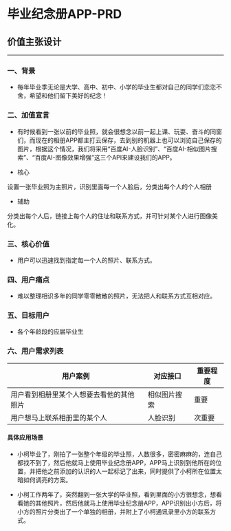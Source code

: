 # 毕业纪念册APP-PRD

## 价值主张设计
-----
### 一、背景
- 每年毕业季无论是大学、高中、初中、小学的毕业生都对自己的同学们恋恋不舍，希望和他们留下美好的纪念！

### 二、加值宣言
- 有时候看到一张以前的毕业照，就会很想念以前一起上课、玩耍、奋斗的同窗们，而现在的相册APP都主打云保存，去到别的机器上也可以浏览自己保存的图片，根据这个情况，我们将采用“百度AI-人脸识别”、“百度AI-相似图片搜索”、“百度AI-图像效果增强”这三个API来建设我们的APP。

- 核心

设置一张毕业照为主照片，识别里面每一个人脸后，分类出每个人的个人相册

- 辅助

分类出每个人后，链接上每个人的住址和联系方式，并可针对某个人进行图像美化。

### 三、核心价值

- 用户可以迅速找到指定每一个人的照片、联系方式。

### 四、用户痛点

- 难以整理相识多年的同学零零散散的照片，无法把人和联系方式互相对应。

### 五、目标用户

- 各个年龄段的应届毕业生

### 六、用户需求列表

|用户案例|对应接口|重要程度|
|-|------|-|
|用户看到相册里某个人想要去看他的其他照片|相似图片搜索|重要
|用户想马上联系相册里的某个人|人脸识别|次重要


#### 具体应用场景

- 小柯毕业了，刚拍了一张整个年级的毕业照，人数很多，密密麻麻的，连自己都找不到了，然后他就马上使用毕业纪念册APP，APP马上识别到他所在的位置，并把他之前添加的认识的人一起标记了出来，同时提供了小柯所在位置太暗如何调亮的方案。

- 小柯工作两年了，突然翻到一张大学的毕业照，看到里面的小方很想念，想看看她的其他照片，然后他就马上使用毕业纪念册APP，APP识别出小方后，将小方的照片分类出了一个单独的相册，并附上了小柯通讯录里小方的联系方式。
